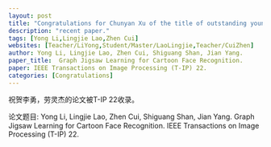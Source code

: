 ```yaml
---
layout: post
title: "Congratulations for Chunyan Xu of the title of outstanding young backbone of Qinglan Project in Jiangsu Universities 22!"
description: "recent paper."
tags: [Yong Li,Lingjie Lao,Zhen Cui]
websites: [Teacher/LiYong,Student/Master/LaoLingjie,Teacher/CuiZhen]
author: Yong Li, Lingjie Lao, Zhen Cui, Shiguang Shan, Jian Yang.
paper_title:  Graph Jigsaw Learning for Cartoon Face Recognition.
paper: IEEE Transactions on Image Processing (T-IP) 22.
categories: [Congratulations]
---
```

祝贺李勇，劳灵杰的论文被T-IP 22收录。

论文题目: Yong Li, Lingjie Lao, Zhen Cui, Shiguang Shan, Jian Yang. Graph Jigsaw Learning for Cartoon Face Recognition. IEEE Transactions on Image Processing (T-IP) 22.

